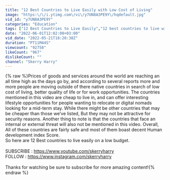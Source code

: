 ```yaml
---
title: "12 Best Countries to Live Easily with Low Cost of Living"
image: "https:\/\/i.ytimg.com\/vi\/y7UN8A3PE9Y\/hqdefault.jpg"
vid_id: "y7UN8A3PE9Y"
categories: "Education"
tags: ["12 Best Countries to Live Easily","12 best countries to live with a low cost of living","12 cheap countries to live easily"]
date: "2022-06-01T12:02:00+03:00"
vid_date: "2022-05-21T18:20:38Z"
duration: "PT11M44S"
viewcount: "92758"
likeCount: "967"
dislikeCount: ""
channel: "Skerry Harry"
---
```

{% raw %}Prices of goods and services around the world are reaching an all time high as the days go by, and according to several reports more and more people are moving outside of there native countries in search of low cost of living, better quality of life or for work opportunities. The countries mentioned in this video are cheap to live in, and can offer interesting lifestyle opportunities for people wanting to relocate or digital nomads looking for a mid-term stay. While there might be other countries that may be cheaper than those we’ve listed, But they may not be attractive for security reasons. Another thing to note is that the countries that face an internal or external threat will also not be mentioned in this video. Overall, All of these countries are fairly safe and most of them boast decent Human development index Score.<br />So here are 12 Best countries to live easily on a low budget.<br /><br />SUBSCRIBE : <a rel="nofollow" target="blank" href="https://www.youtube.com/skerryharry">https://www.youtube.com/skerryharry</a><br />FOLLOW : <a rel="nofollow" target="blank" href="https://www.instagram.com/skerryharry">https://www.instagram.com/skerryharry</a><br /><br />Thanks for watching be sure to subscribe for more amazing content!{% endraw %}
